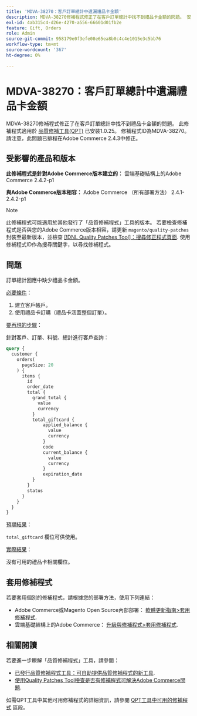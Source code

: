 ```yaml
---
title: 'MDVA-38270：客戶訂單總計中遺漏禮品卡金額'
description: MDVA-38270修補程式修正了在客戶訂單總計中找不到禮品卡金額的問題。 安裝[Quality Patches Tool (QPT)](https://devdocs.magento.com/guides/v2.4/comp-mgr/patching.html#mqp) 1.0.25後，即可使用此修補程式。 修補程式ID為MDVA-38270。 請注意，此問題已排程在Adobe Commerce 2.4.3中修正。
exl-id: 4ab315c4-d26e-4270-a556-66601d01fb2e
feature: Gift, Orders
role: Admin
source-git-commit: 958179e0f3efe08e65ea8b0c4c4e1015e3c5bb76
workflow-type: tm+mt
source-wordcount: '367'
ht-degree: 0%

---
```


# MDVA-38270：客戶訂單總計中遺漏禮品卡金額

MDVA-38270修補程式修正了在客戶訂單總計中找不到禮品卡金額的問題。 此修補程式適用於 [品質修補工具(QPT)](https://devdocs.magento.com/guides/v2.4/comp-mgr/patching.html#mqp) 已安裝1.0.25。 修補程式ID為MDVA-38270。 請注意，此問題已排程在Adobe Commerce 2.4.3中修正。

## 受影響的產品和版本

**此修補程式是針對Adobe Commerce版本建立的：**
雲端基礎結構上的Adobe Commerce 2.4.2-p1

**與Adobe Commerce版本相容：**
Adobe Commerce （所有部署方法） 2.4.1-2.4.2-p1

>[!NOTE]
>
>此修補程式可能適用於其他發行了「品質修補程式」工具的版本。 若要檢查修補程式是否與您的Adobe Commerce版本相容，請更新 `magento/quality-patches` 封裝至最新版本，並檢查 [[!DNL Quality Patches Tool]：搜尋修正程式頁面](https://devdocs.magento.com/quality-patches/tool.html#patch-grid). 使用修補程式ID作為搜尋關鍵字，以尋找修補程式。

## 問題

訂單總計回應中缺少禮品卡金額。

<u>必要條件</u>：

1. 建立客戶帳戶。
1. 使用禮品卡訂購（禮品卡涵蓋整個訂單）。

<u>要再現的步驟</u>：

針對客戶、訂單、料號、總計進行客戶查詢：

```GraphQL
query {
  customer {
    orders(
      pageSize: 20
    ) {
      items {
        id
        order_date
        total {
          grand_total {
            value
            currency
          }
          total_giftcard {
              applied_balance {
                value
                currency
              }
              code
              current_balance {
                value
                currency
              }
              expiration_date
          }
        }
        status
      }
    }
  }
}
```

<u>預期結果</u>：

`total_giftcard` 欄位可供使用。

<u>實際結果</u>：

沒有可用的禮品卡相關欄位。

## 套用修補程式

若要套用個別的修補程式，請根據您的部署方法，使用下列連結：

* Adobe Commerce或Magento Open Source內部部署： [軟體更新指南>套用修補程式](https://devdocs.magento.com/guides/v2.4/comp-mgr/patching/mqp.html).
* 雲端基礎結構上的Adobe Commerce： [升級與修補程式>套用修補程式](https://devdocs.magento.com/cloud/project/project-patch.html).

## 相關閱讀

若要進一步瞭解「品質修補程式」工具，請參閱：

* [已發行品質修補程式工具：可自助提供品質修補程式的新工具](/help/announcements/adobe-commerce-announcements/magento-quality-patches-released-new-tool-to-self-serve-quality-patches.md).
* [使用Quality Patches Tool檢查是否有修補程式可解決Adobe Commerce問題](/help/support-tools/patches-available-in-qpt-tool/check-patch-for-magento-issue-with-magento-quality-patches.md).

如需QPT工具中其他可用修補程式的詳細資訊，請參閱 [QPT工具中可用的修補程式](https://support.magento.com/hc/en-us/sections/360010506631-Patches-available-in-QPT-tool-) 區段。

